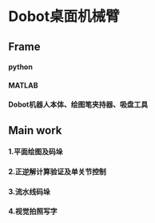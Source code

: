 # Dobot桌面机械臂
## Frame
#### python
#### MATLAB
#### Dobot机器人本体、绘图笔夹持器、吸盘工具
## Main work
#### 1.平面绘图及码垛
#### 2.正逆解计算验证及单关节控制
#### 3.流水线码垛
#### 4.视觉拍照写字
